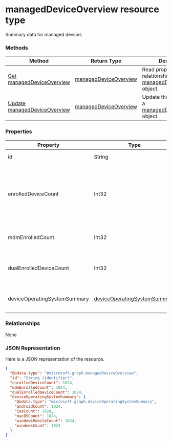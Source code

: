 ﻿# managedDeviceOverview resource type

Summary data for managed devices
### Methods
|Method|Return Type|Description|
|---|---|---|
|[Get managedDeviceOverview](../api/intune_onboarding_manageddeviceoverview_get.md)|[managedDeviceOverview](../resources/intune_onboarding_manageddeviceoverview.md)|Read properties and relationships of the [managedDeviceOverview](../resources/intune_onboarding_manageddeviceoverview.md) object.|
|[Update managedDeviceOverview](../api/intune_onboarding_manageddeviceoverview_update.md)|[managedDeviceOverview](../resources/intune_onboarding_manageddeviceoverview.md)|Update the properties of a [managedDeviceOverview](../resources/intune_onboarding_manageddeviceoverview.md) object.|

### Properties
|Property|Type|Description|
|---|---|---|
|id|String|Not yet documented|
|enrolledDeviceCount|Int32|Total enrolled device count. Does not include PC devices managed via Intune PC Agent|
|mdmEnrolledCount|Int32|The number of devices enrolled in MDM|
|dualEnrolledDeviceCount|Int32|The number of devices enrolled in both MDM and EAS|
|deviceOperatingSystemSummary|[deviceOperatingSystemSummary](../resources/intune_onboarding_deviceoperatingsystemsummary.md)|Device operating system summary.|

### Relationships
None
### JSON Representation
Here is a JSON representation of the resource.
<!-- {
  "blockType": "resource",
  "keyProperty": "id",
  "@odata.type": "microsoft.graph.managedDeviceOverview"
}
-->
```json
{
  "@odata.type": "#microsoft.graph.managedDeviceOverview",
  "id": "String (identifier)",
  "enrolledDeviceCount": 1024,
  "mdmEnrolledCount": 1024,
  "dualEnrolledDeviceCount": 1024,
  "deviceOperatingSystemSummary": {
    "@odata.type": "microsoft.graph.deviceOperatingSystemSummary",
    "androidCount": 1024,
    "iosCount": 1024,
    "macOSCount": 1024,
    "windowsMobileCount": 1024,
    "windowsCount": 1024
  }
}
```



